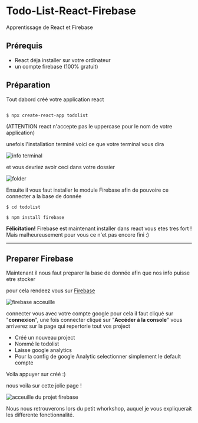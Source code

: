 # Todo-List-React-Firebase
Apprentissage de React et Firebase

## Prérequis

- React déja installer sur votre ordinateur
- un compte firebase (100% gratuit)

## Préparation

Tout dabord créé votre application react 
```

$ npx create-react-app todolist 

```
(ATTENTION react n'accepte pas le uppercase pour le nom de votre application)

unefois l'installation terminé voici ce que votre terminal vous dira 

![info terminal]('assets/endTerminal.png')

et vous devriez avoir ceci dans votre dossier

![folder]('assets/folder.png')


Ensuite il vous faut installer le module Firebase afin de pouvoire ce connecter a la base de donnée 

```
$ cd todolist

$ npm install firebase

```

**Félicitation!** Firebase est maintenant installer dans react vous etes tres fort ! Mais malheureusement pour vous ce n'et pas encore fini :)
<hr>

## Preparer Firebase

Maintenant il nous faut preparer la base de donnée afin que nos info puisse etre stocker

pour cela rendeez vous sur [Firebase](https://firebase.google.com/)

![firebase acceuille]('assets/firebase.png')

connecter vous avec votre compte google pour cela il faut cliqué sur "**connexion**", une fois connecter cliqué sur "**Accéder à la console**" vous arriverez sur la page qui repertorie tout vos project

- Créé un nouveau project 
- Nommé le todolist
- Laisse google analytics
- Pour la config de google Analytic selectionner simplement le default compte 

Voila appuyer sur créé :) 

nous voila sur cette jolie page ! 

![acceuille du projet firebase]('assets/acceuilleProject.png')

Nous nous retrouverons lors du petit whorkshop, auquel je vous expliquerait les differente fonctionnalité.